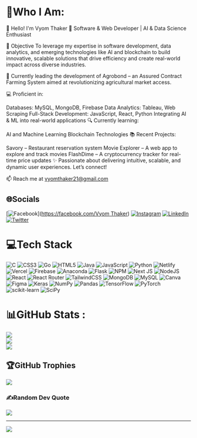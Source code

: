 # 💫Who I Am:
👋 Hello! I'm Vyom Thaker
💼 Software & Web Developer | AI & Data Science Enthusiast

🎯 Objective
To leverage my expertise in software development, data analytics, and emerging technologies like AI and blockchain to build innovative, scalable solutions that drive efficiency and create real-world impact across diverse industries.

🚀 Currently leading the development of Agrobond – an Assured Contract Farming System aimed at revolutionizing agricultural market access.

💻 Proficient in:

Databases: MySQL, MongoDB, Firebase
Data Analytics: Tableau, Web Scraping
Full-Stack Development: JavaScript, React, Python
Integrating AI & ML into real-world applications
🔍 Currently learning:

AI and Machine Learning
Blockchain Technologies
📚 Recent Projects:

Savory – Restaurant reservation system
Movie Explorer – A web app to explore and track movies
FlashDime – A cryptocurrency tracker for real-time price updates
✨ Passionate about delivering intuitive, scalable, and dynamic user experiences. Let’s connect!

📫 Reach me at vyomthaker21@gmail.com

## 🌐Socials
[![Facebook](https://img.shields.io/badge/Facebook-%231877F2.svg?logo=Facebook&logoColor=white)]([https://facebook.com/Vyom Thaker](https://www.facebook.com/vyom.thaker.90?mibextid=LQQJ4d)) [![Instagram](https://img.shields.io/badge/Instagram-%23E4405F.svg?logo=Instagram&logoColor=white)](https://instagram.com/vyom._.45) [![LinkedIn](https://img.shields.io/badge/LinkedIn-%230077B5.svg?logo=linkedin&logoColor=white)](www.linkedin.com/in/vyom-thaker-75abaa25a) [![Twitter](https://img.shields.io/badge/Twitter-%231DA1F2.svg?logo=Twitter&logoColor=white)](https://twitter.com/Vyom_Thaker_45) 

# 💻Tech Stack
![C](https://img.shields.io/badge/c-%2300599C.svg?style=for-the-badge&logo=c&logoColor=white) ![CSS3](https://img.shields.io/badge/css3-%231572B6.svg?style=for-the-badge&logo=css3&logoColor=white) ![Go](https://img.shields.io/badge/go-%2300ADD8.svg?style=for-the-badge&logo=go&logoColor=white) ![HTML5](https://img.shields.io/badge/html5-%23E34F26.svg?style=for-the-badge&logo=html5&logoColor=white) ![Java](https://img.shields.io/badge/java-%23ED8B00.svg?style=for-the-badge&logo=java&logoColor=white) ![JavaScript](https://img.shields.io/badge/javascript-%23323330.svg?style=for-the-badge&logo=javascript&logoColor=%23F7DF1E) ![Python](https://img.shields.io/badge/python-3670A0?style=for-the-badge&logo=python&logoColor=ffdd54) ![Netlify](https://img.shields.io/badge/netlify-%23000000.svg?style=for-the-badge&logo=netlify&logoColor=#00C7B7) ![Vercel](https://img.shields.io/badge/vercel-%23000000.svg?style=for-the-badge&logo=vercel&logoColor=white) ![Firebase](https://img.shields.io/badge/firebase-%23039BE5.svg?style=for-the-badge&logo=firebase) ![Anaconda](https://img.shields.io/badge/Anaconda-%2344A833.svg?style=for-the-badge&logo=anaconda&logoColor=white) ![Flask](https://img.shields.io/badge/flask-%23000.svg?style=for-the-badge&logo=flask&logoColor=white) ![NPM](https://img.shields.io/badge/NPM-%23000000.svg?style=for-the-badge&logo=npm&logoColor=white) ![Next JS](https://img.shields.io/badge/Next-black?style=for-the-badge&logo=next.js&logoColor=white) ![NodeJS](https://img.shields.io/badge/node.js-6DA55F?style=for-the-badge&logo=node.js&logoColor=white) ![React](https://img.shields.io/badge/react-%2320232a.svg?style=for-the-badge&logo=react&logoColor=%2361DAFB) ![React Router](https://img.shields.io/badge/React_Router-CA4245?style=for-the-badge&logo=react-router&logoColor=white) ![TailwindCSS](https://img.shields.io/badge/tailwindcss-%2338B2AC.svg?style=for-the-badge&logo=tailwind-css&logoColor=white) ![MongoDB](https://img.shields.io/badge/MongoDB-%234ea94b.svg?style=for-the-badge&logo=mongodb&logoColor=white) ![MySQL](https://img.shields.io/badge/mysql-%2300f.svg?style=for-the-badge&logo=mysql&logoColor=white) ![Canva](https://img.shields.io/badge/Canva-%2300C4CC.svg?style=for-the-badge&logo=Canva&logoColor=white) 	![Figma](https://img.shields.io/badge/figma-%23F24E1E.svg?style=for-the-badge&logo=figma&logoColor=white) ![Keras](https://img.shields.io/badge/Keras-%23D00000.svg?style=for-the-badge&logo=Keras&logoColor=white) ![NumPy](https://img.shields.io/badge/numpy-%23013243.svg?style=for-the-badge&logo=numpy&logoColor=white) ![Pandas](https://img.shields.io/badge/pandas-%23150458.svg?style=for-the-badge&logo=pandas&logoColor=white) ![TensorFlow](https://img.shields.io/badge/TensorFlow-%23FF6F00.svg?style=for-the-badge&logo=TensorFlow&logoColor=white) ![PyTorch](https://img.shields.io/badge/PyTorch-%23EE4C2C.svg?style=for-the-badge&logo=PyTorch&logoColor=white) ![scikit-learn](https://img.shields.io/badge/scikit--learn-%23F7931E.svg?style=for-the-badge&logo=scikit-learn&logoColor=white) ![SciPy](https://img.shields.io/badge/SciPy-%230C55A5.svg?style=for-the-badge&logo=scipy&logoColor=%white)
# 📊GitHub Stats :
![](https://github-readme-stats.vercel.app/api?username=VyomThaker-2154&theme=radical&hide_border=false&include_all_commits=true&count_private=false)<br/>
![](https://github-readme-streak-stats.herokuapp.com/?user=VyomThaker-2154&theme=radical&hide_border=false)<br/>
![](https://github-readme-stats.vercel.app/api/top-langs/?username=VyomThaker-2154&theme=radical&hide_border=false&include_all_commits=true&count_private=false&layout=compact)

## 🏆GitHub Trophies
![](https://github-trophies.vercel.app/?username=VyomThaker-2154&theme=radical&no-frame=false&no-bg=false&margin-w=4)

### ✍️Random Dev Quote
![](https://quotes-github-readme.vercel.app/api?type=horizontal&theme=radical)

---
[![](https://visitcount.itsvg.in/api?id=VyomThaker-2154&icon=8&color=5)](https://visitcount.itsvg.in)
